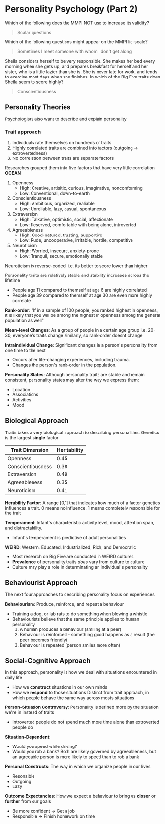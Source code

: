 # Personality Psychology (Part 2)

Which of the following does the MMPI NOT use to increase its validity?
> Scalar questions

Which of the following questions might appear on the MMPI lie-scale?
> Sometimes I meet someone with whom I don't get along

Sheila considers herself to be very responsible. She makes her bed every
morning when she gets up, and prepares breakfast for herself and her sister,
who is a little lazier than she is. She is never late for work, and tends to
exercise most days when she finishes. In which of the Big Five traits does
Sheila seem to score highly?
> Conscientiousness

## Personality Theories
Psychologists also want to describe and explain personality

### Trait approach
1. Individuals rate themselves on hundreds of traits
2. Highly correlated traits are combined into factors (outgoing -> extrovertedness)
3. No correlation between traits are separate factors

Researches grouped them into five factors that have very little correlation **OCEAN**
1. Openness
    * High: Creative, artisitic, curious, imaginative, nonconforming
    * Low:  Conventional, down-to-earth
2. Conscientiousness
    * High: Ambitious, organized, realiable
    * Low:  Unreliable, lazy, casual, spontaneous
3. Extraversion
    * High: Talkative, optimistic, social, affectionate
    * Low:  Reserved, comfortable with being alone, introverted
4. Agreeableness
    * High: Good-natured, trusting, supportive
    * Low:  Rude, uncooperative, irritable, hostile, competitive
5. Neuroticism
    * High: Worried, insecure, anxiety-prone
    * Low:  Tranquil, secure, emotionally stable

Neuroticism is reverse-coded, i.e. its better to score lower than higher

Personality traits are relatively stable and stability increases across the lifetime
* People age 11 compared to themself at age 6 are highly correlated
* People age 39 compared to themself at age 30 are even more highly correlate

**Rank-order**: "If in a sample of 100 people, you ranked highest in openness, it is likely that
you will be among the highest in openness among the general population as well"

**Mean-level Changes**: As a group of people in a certain age group i.e. 20-30, everyone's
traits change similarly, so rank-order doesnt change

**Intraindividual Change**: Significant changes in a person's personality from one time to the next  
* Occurs after life-changing experiences, including trauma.  
* Changes the person's rank-order in the population.

**Personality States**: Although personality traits are stable and remain consistent, personality states
may alter the way we express them:  
* Location
* Associations
* Activities
* Mood

## Biological Approach
Traits takes a very biological approach to describing personalities.
Genetics is the largest **single** factor

Trait Dimension   | Heritability
------------------|----------------
Openness          | 0.45
Conscientiousness | 0.38
Extraversion      | 0.49
Agreeableness     | 0.35
Neuroticism       | 0.41

**Herability Factor**: A range [0,1] that indicates how much of a factor genetics
influences a trait. 0 means no influence, 1 means completely responsible for the trait

**Temperament**: Infant's characteristic activity level, mood, attention span, and
distractability.
* Infant's temperament is predictive of adult personalities

**WEIRD**: Western, Educated, Industrialized, Rich, and Democratic
* Most research on Big Five are conducted in WEIRD cultures
* **Prevalence** of personality traits *does* vary from culture to culture
* Culture may play a role in determinating an individual's personality

## Behaviourist Approach
The next four approaches to describing personality focus on experiences

**Behaviourism**: Produce, reinforce, and repeat a behaviour
* Training a dog, or lab rats to do something when blowing a whistle
* Behaviourists believe that the same principle applies to human personality
    1. A human produces a behaviour (smiling at a peer)
    2. Behaviour is reinforced - something good happens as a result (the peer becomes friendly)
    3. Behaviour is repeated (person smiles more often)

## Social-Cognitive Approach
In this approach, personality is how we deal with situations encountered in daily life
* How we **construct** situations in our own minds
* How we **respond** to those situations
Distinct from trait approach, in which people behave the same way across mosts situations

**Person-Situation Controversy**: Personality is defined more by the situation we're in instead of traits
* Introverted people do not spend much more time alone than extroverted people do

**Situation-Dependent**:
* Would you speed while driving?
* Would you rob a bank?
Both are likely governed by agreeableness, but an agreeable person is more likely to speed than to rob a bank

**Personal Constructs**: The way in which we organize people in our lives
* Resonsible
* Outgoing
* Lazy

**Outcome Expectancies**: How we expect a behaviour to bring us **closer** or **further** from our goals
* Be more confident -> Get a job
* Responsible -> Finish homework on time

